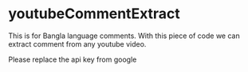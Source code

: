 # youtubeCommentExtract
This is for Bangla language comments. With this piece of code we can extract comment from any youtube video.

Please replace the api key from google
